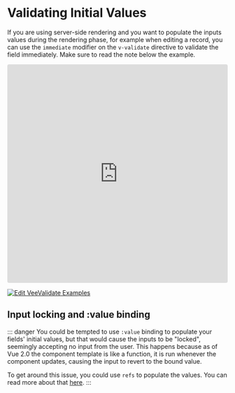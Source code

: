 # Validating Initial Values

If you are using server-side rendering and you want to populate the inputs values during the rendering phase, for example when editing a record, you can use the `immediate` modifier on the `v-validate` directive to validate the field immediately. Make sure to read the note below the example.

<iframe src="https://codesandbox.io/embed/y3504yr0l1?initialpath=%2F%23%2Finitial&module=%2Fsrc%2Fcomponents%2FInitial.vue&view=preview" style="width:100%; height:500px; border:0; border-radius: 4px; overflow:hidden;" sandbox="allow-modals allow-forms allow-popups allow-scripts allow-same-origin"></iframe>

[![Edit VeeValidate Examples](https://codesandbox.io/static/img/play-codesandbox.svg)](https://codesandbox.io/s/y3504yr0l1?initialpath=%2F%23%2Finitial&module=%2Fsrc%2Fcomponents%2FInitial.vue)

## Input locking and :value binding

::: danger
  You could be tempted to use `:value` binding to populate your fields' initial values, but that would cause the inputs to be "locked", seemingly accepting no input from the user. This happens because as of Vue 2.0 the component template is like a function, it is run whenever the component updates, causing the input to revert to the bound value.

  To get around this issue, you could use `refs` to populate the values. You can read more about that [here](https://github.com/vuejs/vue/issues/3924).
:::
